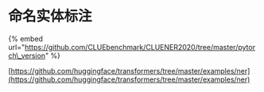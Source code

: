 # 命名实体标注

{% embed url="https://github.com/CLUEbenchmark/CLUENER2020/tree/master/pytorch\_version" %}

[https://github.com/huggingface/transformers/tree/master/examples/ner](https://github.com/huggingface/transformers/tree/master/examples/ner)

